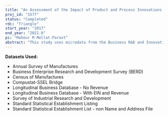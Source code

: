 ```yaml
---
title: "An Assessment of the Impact of Product and Process Innovations on Firm Performance"
proj_id: "1577"
status: "Completed"
rdc: "Triangle"
start_year: "2017"
end_year: "2022.0"
pi: "Mahour M Mellat-Parast"
abstract: "This study uses microdata from the Business R&D and Innovation Survey and other Census Bureau surveys to investigate the impact of research and development (R&D) activity, and specifically process and product innovations, on firm performance, including sales, shipments, and/or receipts. The research will also examine the relationship between innovation and firm performance by quantifying similarities and differences in the relationship across firms and especially industries. In particular, the researcher will identify industries where process and, separately, product innovations are important determinants of variability in firm performance. The research will also identify industries where the conditional processes under which process innovation and/or product innovation occur are important determinants of variability in firm performance. "
---
```


**Datasets Used:**

  - Annual Survey of Manufactures 
  - Business Enterprise Research and Development Survey (BERD) 
  - Census of Manufactures 
  - Compustat-SSEL Bridge 
  - Longitudinal Business Database - No Revenue 
  - Longitudinal Business Database - With EIN and Revenue 
  - Survey of Industrial Research and Development 
  - Standard Statistical Establishment Listing 
  - Standard Statistical Establishment List - non Name and Address File 

